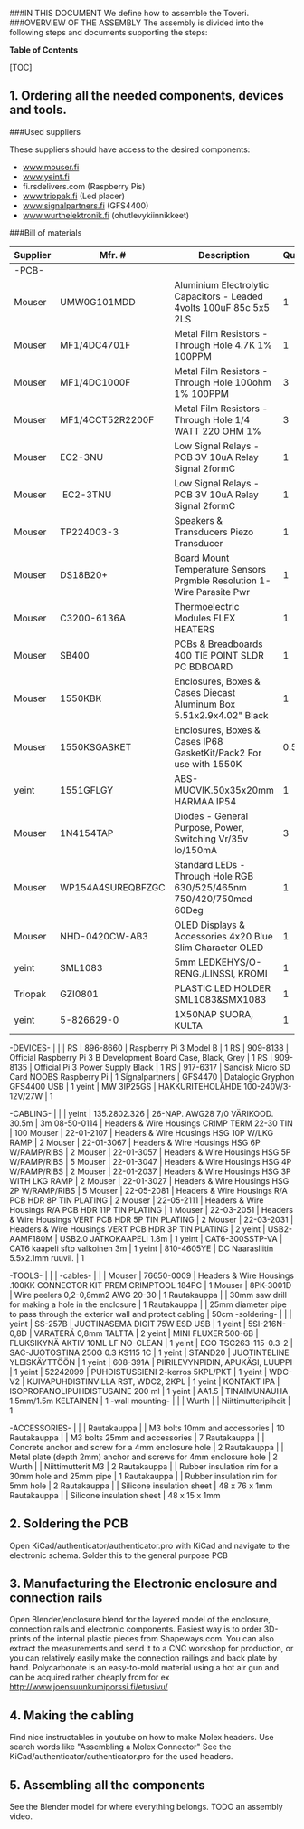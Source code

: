 ###IN THIS DOCUMENT
We define how to assemble the Toveri.
###OVERVIEW OF THE ASSEMBLY
The assembly is divided into the following steps and documents supporting the steps:

**Table of Contents**

[TOC]

## 1. Ordering all the needed components, devices and tools.

###Used suppliers

These suppliers should have access to the desired components:

- www.mouser.fi
- www.yeint.fi
- fi.rsdelivers.com      (Raspberry Pis)
- www.triopak.fi         (Led placer)
- www.signalpartners.fi  (GFS4400)
- www.wurthelektronik.fi (ohutlevykiinnikkeet)

###Bill of materials

Supplier | Mfr. # | Description | Quantity
---------|--------|---------------|------------
-PCB- | | |
Mouser | UMW0G101MDD | Aluminium Electrolytic Capacitors - Leaded 4volts 100uF 85c 5x5 2LS | 1
Mouser | MF1/4DC4701F | Metal Film Resistors - Through Hole 4.7K 1% 100PPM | 1
Mouser | MF1/4DC1000F | Metal Film Resistors - Through Hole 100ohm 1% 100PPM | 3
Mouser | MF1/4CCT52R2200F | Metal Film Resistors - Through Hole 1/4 WATT 220 OHM 1% | 3
Mouser | EC2-3NU | Low Signal Relays - PCB 3V 10uA Relay Signal 2formC | 1
Mouser | EC2-3TNU | Low Signal Relays - PCB 3V 10uA Relay Signal 2formC | 1
Mouser | TP224003-3 | Speakers & Transducers Piezo Transducer | 1
Mouser | DS18B20+ | Board Mount Temperature Sensors Prgmble Resolution 1-Wire Parasite Pwr | 1
Mouser | C3200-6136A | Thermoelectric Modules FLEX HEATERS | 1
Mouser | SB400 | PCBs & Breadboards 400 TIE POINT SLDR PC BDBOARD | 1
Mouser | 1550KBK | Enclosures, Boxes & Cases Diecast Aluminum Box 5.51x2.9x4.02" Black | 1
Mouser | 1550KSGASKET | Enclosures, Boxes & Cases IP68 GasketKit/Pack2 For use with 1550K | 0.5
yeint | 1551GFLGY | ABS-MUOVIK.50x35x20mm HARMAA IP54 | 1
Mouser | 1N4154TAP | Diodes - General Purpose, Power, Switching Vr/35v Io/150mA | 3
Mouser | WP154A4SUREQBFZGC | Standard LEDs - Through Hole RGB 630/525/465nm 750/420/750mcd 60Deg | 1
Mouser | NHD-0420CW-AB3 | OLED Displays & Accessories 4x20 Blue Slim Character OLED | 1
yeint  | SML1083 | 5mm LEDKEHYS/O-RENG./LINSSI, KROMI | 1
Triopak | GZI0801 | PLASTIC LED HOLDER SML1083&SMX1083 | 1
yeint | 5-826629-0 | 1X50NAP SUORA, KULTA | 1

-DEVICES- | | |
RS | 896-8660 | Raspberry Pi 3 Model B | 1
RS | 909-8138 | Official Raspberry Pi 3 B Development Board Case, Black, Grey | 1
RS | 909-8135 | Official Pi 3 Power Supply Black | 1
RS | 917-6317 | Sandisk Micro SD Card NOOBS Raspberry Pi | 1
Signalpartners | GFS4470 | Datalogic Gryphon GFS4400 USB | 1
yeint | MW 3IP25GS | HAKKURITEHOLÄHDE 100-240V/3-12V/27W | 1

-CABLING- | | |
yeint | 135.2802.326 | 26-NAP. AWG28 7/0 VÄRIKOOD. 30.5m | 3m
08-50-0114 | Headers & Wire Housings CRIMP TERM 22-30 TIN | 100
Mouser | 22-01-2107 | Headers & Wire Housings HSG 10P W/LKG RAMP | 2
Mouser | 22-01-3067 | Headers & Wire Housings HSG 6P W/RAMP/RIBS | 2
Mouser | 22-01-3057 | Headers & Wire Housings HSG 5P W/RAMP/RIBS | 5
Mouser | 22-01-3047 | Headers & Wire Housings HSG 4P W/RAMP/RIBS | 2
Mouser | 22-01-2037 | Headers & Wire Housings HSG 3P WITH LKG RAMP | 2
Mouser | 22-01-3027 | Headers & Wire Housings HSG 2P W/RAMP/RIBS | 5
Mouser | 22-05-2081 | Headers & Wire Housings R/A PCB HDR 8P TIN PLATING | 2
Mouser | 22-05-2111 | Headers & Wire Housings R/A PCB HDR 11P TIN PLATING | 1
Mouser | 22-03-2051 | Headers & Wire Housings VERT PCB HDR 5P TIN PLATING | 2
Mouser | 22-03-2031 | Headers & Wire Housings VERT PCB HDR 3P TIN PLATING | 2
yeint | USB2-AAMF180M | USB2.0 JATKOKAAPELI 1.8m | 1
yeint | CAT6-300SSTP-VA | CAT6 kaapeli sftp valkoinen 3m | 1
yeint | 810-4605YE | DC Naarasliitin 5.5x2.1mm ruuvil. | 1

-TOOLS- | | |
-cables- | | |
Mouser | 76650-0009 | Headers & Wire Housings .100KK CONNECTOR KIT PREM CRIMPTOOL 184PC  | 1
Mouser | 8PK-3001D | Wire peelers 0,2-0,8mm2 AWG 20-30 | 1
Rautakauppa | | 30mm saw drill for making a hole in the enclosure | 1
Rautakauppa | | 25mm diameter pipe to pass through the exterior wall and protect cabling | 50cm
-soldering-  | | |
yeint | SS-257B | JUOTINASEMA DIGIT 75W ESD USB | 1
yeint | 5SI-216N-0,8D | VARATERÄ 0,8mm TALTTA | 2
yeint | MINI FLUXER 500-6B | FLUKSIKYNÄ AKTIV 10ML LF NO-CLEAN | 1
yeint | ECO TSC263-115-0.3-2 | SAC-JUOTOSTINA 250G 0.3 KS115 1C | 1
yeint | STAND20 | JUOTINTELINE YLEISKÄYTTÖÖN | 1
yeint | 608-391A | PIIRILEVYNPIDIN, APUKÄSI, LUUPPI | 1
yeint | 52242099 | PUHDISTUSSIENI 2-kerros 5KPL/PKT | 1
yeint | WDC-V2 | KUIVAPUHDISTINVILLA RST, WDC2, 2KPL | 1
yeint | KONTAKT IPA | ISOPROPANOLIPUHDISTUSAINE 200 ml | 1
yeint | AA1.5 |	TINAIMUNAUHA 1.5mm/1.5m KELTAINEN | 1
-wall mounting- | | |
Wurth | | Niittimutteripihdit | 1

-ACCESSORIES- | | |
Rautakauppa | | M3 bolts 10mm and accessories | 10
Rautakauppa | | M3 bolts 25mm and accessories | 7
Rautakauppa | | Concrete anchor and screw for a 4mm enclosure hole  | 2
Rautakauppa | | Metal plate (depth 2mm) anchor and screws for 4mm enclosure hole | 2
Wurth | | Niittimutterit M3 | 2
Rautakauppa | | Rubber insulation rim for a 30mm hole and 25mm pipe | 1
Rautakauppa | | Rubber insulation rim for 5mm hole | 2
Rautakauppa | | Silicone insulation sheet | 48 x 76 x 1mm
Rautakauppa | | Silicone insulation sheet | 48 x 15 x 1mm

## 2. Soldering the PCB
Open KiCad/authenticator/authenticator.pro with KiCad and navigate to the electronic schema. Solder this to the general purpose PCB

## 3. Manufacturing the Electronic enclosure and connection rails
Open Blender/enclosure.blend for the layered model of the enclosure, connection rails and electronic components.
Easiest way is to order 3D-prints of the internal plastic pieces from Shapeways.com.
You can also extract the measurements and send it to a CNC workshop for production,
or you can relatively easily make the connection railings and back plate by hand. Polycarbonate is an easy-to-mold material using a hot air gun and can be acquired rather cheaply from for ex http://www.joensuunkumiporssi.fi/etusivu/

## 4. Making the cabling
Find nice instructables in youtube on how to make Molex headers. Use search words like "Assembling a Molex Connector"
See the KiCad/authenticator/authenticator.pro for the used headers.

## 5. Assembling all the components
See the Blender model for where everything belongs.
TODO an assembly video.
